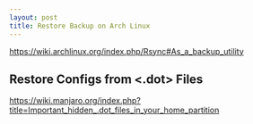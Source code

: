 ```yaml
---
layout: post
title: Restore Backup on Arch Linux
---
```


https://wiki.archlinux.org/index.php/Rsync#As_a_backup_utility

## Restore Configs from <.dot> Files
https://wiki.manjaro.org/index.php?title=Important_hidden_.dot_files_in_your_home_partition